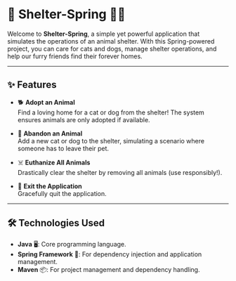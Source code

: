 # 🐾 Shelter-Spring 🐶🐱  
Welcome to **Shelter-Spring**, a simple yet powerful application that simulates the operations of an animal shelter. With this Spring-powered project, you can care for cats and dogs, manage shelter operations, and help our furry friends find their forever homes.  

---

## ✨ Features  

- 🐕 **Adopt an Animal**  
  Find a loving home for a cat or dog from the shelter! The system ensures animals are only adopted if available.  

- 🐾 **Abandon an Animal**  
  Add a new cat or dog to the shelter, simulating a scenario where someone has to leave their pet.  

- ☠️ **Euthanize All Animals**  
  Drastically clear the shelter by removing all animals (use responsibly!).  

- 🚪 **Exit the Application**  
  Gracefully quit the application.  

---

## 🛠️ Technologies Used  

- **Java** 🖥️: Core programming language.  
- **Spring Framework** 🌱: For dependency injection and application management.  
- **Maven** 📦: For project management and dependency handling.  
